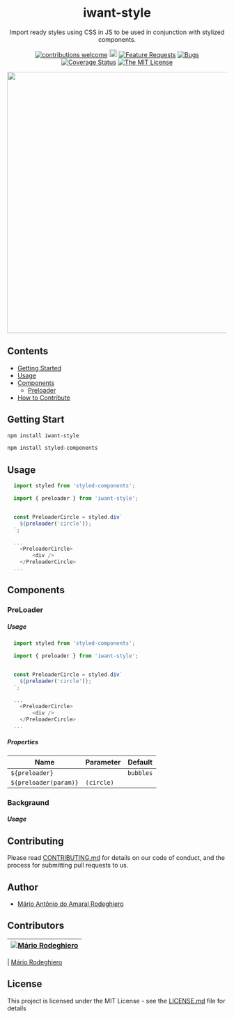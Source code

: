 <div align="center">
 <h1>iwant-style</h1>

Import ready styles using CSS in JS to be used in conjunction with stylized components.

[![contributions welcome](https://img.shields.io/badge/contributions-welcome-brightgreen.svg?style=flat)](https://github.com/mariorodeghiero/iwant-style/issues)
<a href="https://badge.fury.io/js/iwant-style"><img src="https://badge.fury.io/js/iwant-style.svg" alt="npm version" height="18"></a>
[![Feature Requests](https://img.shields.io/github/issues/mariorodeghiero/iwant-style/feature-request.svg)](https://github.com/mariorodeghiero/iwant-style/issues?q=is%3Aopen+is%3Aissue+label%3Afeature-request+sort%3Areactions-%2B1-desc)
[![Bugs](https://img.shields.io/github/issues/mariorodeghiero/iwant-style/bug.svg)](https://github.com/mariorodeghiero/iwant-style/issues?utf8=✓&q=is%3Aissue+is%3Aopen+label%3Abug)
[![Coverage Status](https://coveralls.io/repos/github/mariorodeghiero/iwant-style/badge.svg?branch=master)](https://coveralls.io/github/mariorodeghiero/iwant-style?branch=master)
[![The MIT License](https://img.shields.io/badge/license-MIT-blue.svg?style=flat-square)](http://opensource.org/licenses/MIT)

<a href="#">
<img src="" width="600" />
</a>

</div>

## Contents

- [Getting Started](#getting-started)
- [Usage](#usage)
- [Components](#components)
  - [Preloader](#Preloader)
- [How to Contribute](#Contributors)

## Getting Start

```bash
npm install iwant-style
```

```bash
npm install styled-components
```

## Usage

```javascript
  import styled from 'styled-components';

  import { preloader } from 'iwant-style';


  const PreloaderCircle = styled.div`
    ${preloader('circle')};
  `;

  ...
    <PreloaderCircle>
        <div />
    </PreloaderCircle>
  ...
```

## Components

### PreLoader

##### Usage

```javascript
  import styled from 'styled-components';

  import { preloader } from 'iwant-style';


  const PreloaderCircle = styled.div`
    ${preloader('circle')};
  `;

  ...
    <PreloaderCircle>
        <div />
    </PreloaderCircle>
  ...
```

##### Properties

| Name                  | Parameter  | Default   |
| --------------------- | ---------- | --------- |
| `${preloader}`        |            | `bubbles` |
| `${preloader(param)}` | `(circle)` |           |

### Backgraund

##### Usage

## Contributing

Please read [CONTRIBUTING.md](CONTRIBUTING.md) for details on our code of conduct, and the process for submitting pull requests to us.

## Author

- [Mário Antônio do Amaral Rodeghiero](https://github.com/mariorodeghiero)

## Contributors

| [![Mário Rodeghiero](https://avatars1.githubusercontent.com/u/24671133?s=88&v=4)](https://github.com/mariorodeghiero) |
| --------------------------------------------------------------------------------------------------------------------- |


| [Mário Rodeghiero](https://github.com/mariorodeghiero)

## License

This project is licensed under the MIT License - see the [LICENSE.md](LICENSE.md) file for details
